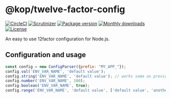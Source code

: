 @kop/twelve-factor-config
=========================

[![CircleCI](https://img.shields.io/circleci/project/kop/node-twelve-factor-config.svg?maxAge=2592000)](https://circleci.com/gh/kop/node-twelve-factor-config)
[![Scrutinizer](https://img.shields.io/scrutinizer/g/kop/node-twelve-factor-config.svg?maxAge=2592000)](https://scrutinizer-ci.com/g/kop/node-twelve-factor-config/?branch=master)
[![Package version](https://img.shields.io/npm/v/@kop/twelve-factor-config.svg?maxAge=2592000)](https://www.npmjs.com/package/@kop/twelve-factor-config)
[![Monthly downloads](https://img.shields.io/npm/dm/@kop/twelve-factor-config.svg?maxAge=2592000)](https://www.npmjs.com/package/@kop/twelve-factor-config)
[![License](https://img.shields.io/github/license/kop/node-twelve-factor-config.svg?maxAge=2592000)](https://github.com/kop/node-twelve-factor-config/blob/master/LICENSE.md)

An easy to use 12factor configuration for Node.js.


Configuration and usage
-----------------------

```js
const config = new ConfigParser({prefix: "MY_APP_"});
config.val('ENV_VAR_NAME', 'default value');
config.string('ENV_VAR_NAME', 'default value'); // works same as previous
config.number('ENV_VAR_NAME', 100);
config.boolean('ENV_VAR_NAME', true);
config.range('ENV_VAR_NAME', 'default value', ['default value', 'another value']);
```